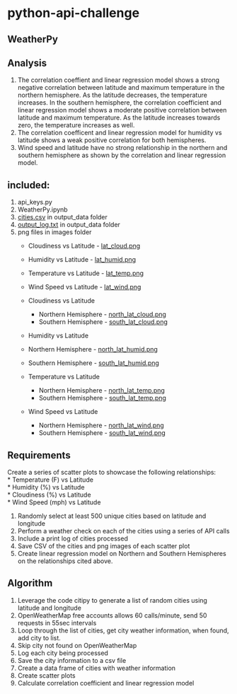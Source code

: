 # python-api-challenge
 
 ## WeatherPy
 
 ## Analysis
 1. The correlation coeffient and linear regression model shows a strong negative correlation between latitude and maximum temperature in the northern hemisphere. As the latitude decreases, the temperature increases. In the southern hemisphere, the correlation coefficient and linear regression model shows a moderate positive correlation between latitude and maximum temperature. As the latitude increases towards zero, the temperature increases as well.
 2. The correlation coefficent and linear regression model for humidity vs latitude shows a weak positive correlation for both hemispheres. 
 3. Wind speed and latitude have no strong relationship in the northern and southern hemisphere as shown by the correlation and linear regression model.
 
 ## included:
 1. api_keys.py
 2. WeatherPy.ipynb 
 3. [cities.csv](https://github.com/tratnikc/python-api-challenge/blob/main/starter_code/output_data/cities.csv) in output_data folder
 4. [output_log.txt](https://github.com/tratnikc/python-api-challenge/blob/main/starter_code/output_data/output_log.txt) in output_data folder
 5. png files in images folder
    * Cloudiness vs Latitude - [lat_cloud.png](https://github.com/tratnikc/python-api-challenge/blob/main/starter_code/images/lat_cloud.png)
    * Humidity vs Latitude - [lat_humid.png](https://github.com/tratnikc/python-api-challenge/blob/main/starter_code/images/lat_humid.png)
    * Temperature vs Latitude - [lat_temp.png](https://github.com/tratnikc/python-api-challenge/blob/main/starter_code/images/lat_temp.png)
    * Wind Speed vs Latitude - [lat_wind.png](https://github.com/tratnikc/python-api-challenge/blob/main/starter_code/images/lat_wind.png)  
    
    * Cloudiness vs Latitude
      * Northern Hemisphere - [north_lat_cloud.png](https://github.com/tratnikc/python-api-challenge/blob/main/starter_code/images/north_lat_cloud.png)
      * Southern Hemisphere - [south_lat_cloud.png](https://github.com/tratnikc/python-api-challenge/blob/main/starter_code/images/south_lat_cloud.png)
    * Humidity vs Latitude
     * Northern Hemisphere - [north_lat_humid.png](https://github.com/tratnikc/python-api-challenge/blob/main/starter_code/images/north_lat_humid.png)
     * Southern Hemisphere - [south_lat_humid.png](https://github.com/tratnikc/python-api-challenge/blob/main/starter_code/images/south_lat_humid.png)
     * Temperature vs Latitude
       * Northern Hemisphere - [north_lat_temp.png](https://github.com/tratnikc/python-api-challenge/blob/main/starter_code/images/north_lat_temp.png)
       * Southern Hemisphere - [south_lat_temp.png](https://github.com/tratnikc/python-api-challenge/blob/main/starter_code/images/south_lat_temp.png)
    * Wind Speed vs Latitude
      * Northern Hemisphere - [north_lat_wind.png](https://github.com/tratnikc/python-api-challenge/blob/main/starter_code/images/north_lat_wind.png)
      * Southern Hemisphere - [south_lat_wind.png](https://github.com/tratnikc/python-api-challenge/blob/main/starter_code/images/south_lat_wind.png)
    
 
 ## Requirements
 Create a series of scatter plots to showcase the following relationships:  
    * Temperature (F) vs Latitude  
    * Humidity (%) vs Latitude  
    * Cloudiness (%) vs Latitude  
    * Wind Speed (mph) vs Latitude  
 1. Randomly select at least 500 unique cities based on latitude and longitude
 2. Perform a weather check on each of the cities using a series of API calls
 3. Include a print log of cities processed
 4. Save CSV of the cities and png images of each scatter plot  
 5. Create linear regression model on Northern and Southern Hemispheres on the relationships cited above.

 ## Algorithm
 1. Leverage the code citipy to generate a list of random cities using latitude and longitude
 2. OpenWeatherMap free accounts allows 60 calls/minute, send 50 requests in 55sec intervals
 3. Loop through the list of cities, get city weather information, when found, add city to list.
 4. Skip city not found on OpenWeatherMap
 5. Log each city being processed
 5. Save the city information to a csv file
 6. Create a data frame of cities with weather information
 7. Create scatter plots
 8. Calculate correlation coefficient and linear regression model

